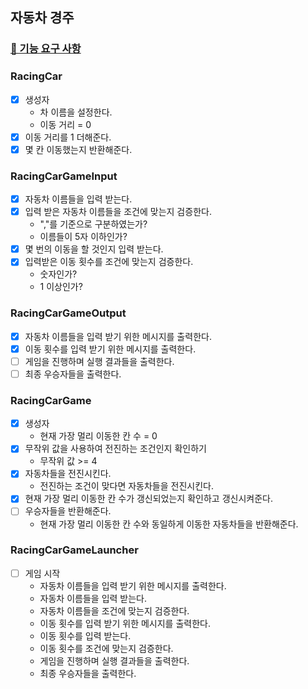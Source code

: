 ## 자동차 경주

### [🚀 기능 요구 사항](https://github.com/woowacourse-precourse/java-racingcar-6#-%EA%B8%B0%EB%8A%A5-%EC%9A%94%EA%B5%AC-%EC%82%AC%ED%95%AD)

### RacingCar

+ [x] 생성자
    + 차 이름을 설정한다.
    + 이동 거리 = 0
+ [x] 이동 거리를 1 더해준다.
+ [x] 몇 칸 이동했는지 반환해준다.

### RacingCarGameInput

+ [x] 자동차 이름들을 입력 받는다.
+ [x] 입력 받은 자동차 이름들을 조건에 맞는지 검증한다.
    + ","를 기준으로 구분하였는가?
    + 이름들이 5자 이하인가?
+ [x] 몇 번의 이동을 할 것인지 입력 받는다.
+ [x] 입력받은 이동 횟수를 조건에 맞는지 검증한다.
    + 숫자인가?
    + 1 이상인가?

### RacingCarGameOutput

+ [x] 자동차 이름들을 입력 받기 위한 메시지를 출력한다.
+ [x] 이동 횟수를 입력 받기 위한 메시지를 출력한다.
+ [ ] 게임을 진행하며 실행 결과들을 출력한다.
+ [ ] 최종 우승자들을 출력한다.

### RacingCarGame

+ [x] 생성자
    + 현재 가장 멀리 이동한 칸 수 = 0
+ [x] 무작위 값을 사용하여 전진하는 조건인지 확인하기
    + 무작위 값 >= 4
+ [x] 자동차들을 전진시킨다.
    + 전진하는 조건이 맞다면 자동차들을 전진시킨다.
+ [x] 현재 가장 멀리 이동한 칸 수가 갱신되었는지 확인하고 갱신시켜준다.
+ [ ] 우승자들을 반환해준다.
    + 현재 가장 멀리 이동한 칸 수와 동일하게 이동한 자동차들을 반환해준다.

### RacingCarGameLauncher

+ [ ] 게임 시작
  + 자동차 이름들을 입력 받기 위한 메시지를 출력한다.
  + 자동차 이름들을 입력 받는다.
  + 자동차 이름들을 조건에 맞는지 검증한다.
  + 이동 횟수를 입력 받기 위한 메시지를 출력한다.
  + 이동 횟수를 입력 받는다.
  + 이동 횟수를 조건에 맞는지 검증한다.
  + 게임을 진행하며 실행 결과들을 출력한다.
  + 최종 우승자들을 출력한다.

